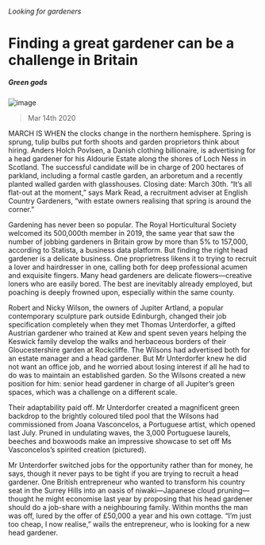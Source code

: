 ###### Looking for gardeners
# Finding a great gardener can be a challenge in Britain 
##### Green gods 
![image](images/20200314_BRP001_0.jpg) 
> Mar 14th 2020 
MARCH IS WHEN the clocks change in the northern hemisphere. Spring is sprung, tulip bulbs put forth shoots and garden proprietors think about hiring. Anders Holch Povlsen, a Danish clothing billionaire, is advertising for a head gardener for his Aldourie Estate along the shores of Loch Ness in Scotland. The successful candidate will be in charge of 200 hectares of parkland, including a formal castle garden, an arboretum and a recently planted walled garden with glasshouses. Closing date: March 30th. “It’s all flat-out at the moment,” says Mark Read, a recruitment adviser at English Country Gardeners, “with estate owners realising that spring is around the corner.”
Gardening has never been so popular. The Royal Horticultural Society welcomed its 500,000th member in 2019, the same year that saw the number of jobbing gardeners in Britain grow by more than 5% to 157,000, according to Statista, a business data platform. But finding the right head gardener is a delicate business. One proprietress likens it to trying to recruit a lover and hairdresser in one, calling both for deep professional acumen and exquisite fingers. Many head gardeners are delicate flowers—creative loners who are easily bored. The best are inevitably already employed, but poaching is deeply frowned upon, especially within the same county.

Robert and Nicky Wilson, the owners of Jupiter Artland, a popular contemporary sculpture park outside Edinburgh, changed their job specification completely when they met Thomas Unterdorfer, a gifted Austrian gardener who trained at Kew and spent seven years helping the Keswick family develop the walks and herbaceous borders of their Gloucestershire garden at Rockcliffe. The Wilsons had advertised both for an estate manager and a head gardener. But Mr Unterdorfer knew he did not want an office job, and he worried about losing interest if all he had to do was to maintain an established garden. So the Wilsons created a new position for him: senior head gardener in charge of all Jupiter’s green spaces, which was a challenge on a different scale.
Their adaptability paid off. Mr Unterdorfer created a magnificent green backdrop to the brightly coloured tiled pool that the Wilsons had commissioned from Joana Vasconcelos, a Portuguese artist, which opened last July. Pruned in undulating waves, the 3,000 Portuguese laurels, beeches and boxwoods make an impressive showcase to set off Ms Vasconcelos’s spirited creation (pictured).
Mr Unterdorfer switched jobs for the opportunity rather than for money, he says, though it never pays to be tight if you are trying to recruit a head gardener. One British entrepreneur who wanted to transform his country seat in the Surrey Hills into an oasis of niwaki—Japanese cloud pruning—thought he might economise last year by proposing that his head gardener should do a job-share with a neighbouring family. Within months the man was off, lured by the offer of £50,000 a year and his own cottage. “I’m just too cheap, I now realise,” wails the entrepreneur, who is looking for a new head gardener.

